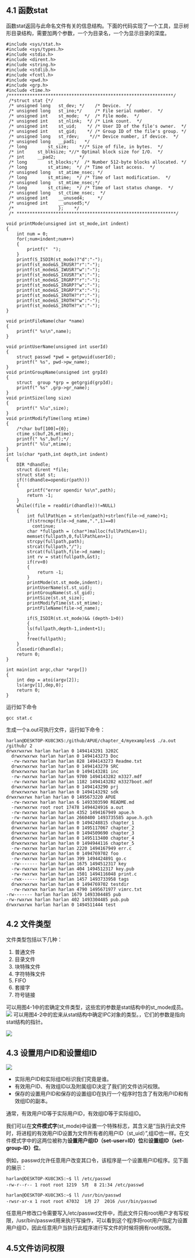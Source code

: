 ## 4.1 函数stat ##

函数stat返回与此命名文件有关的信息结构。下面的代码实现了一个工具，显示树形目录结构，需要加两个参数，一个为目录名，一个为显示目录的深度。
```
#include <sys/stat.h>
#include <sys/types.h>
#include <stdio.h>
#include <dirent.h>
#include <string.h>
#include <stdlib.h>
#include <fcntl.h>
#include <pwd.h>
#include <grp.h>
#include <time.h>
/***************************************************************/
 /*struct stat {*/
 /* unsigned long   st_dev; */    /* Device.  */
 /* unsigned long   st_ino;*/     /* File serial number.  */
 /* unsigned int    st_mode;  */  /* File mode.  */
 /* unsigned int    st_nlink;  */ /* Link count.  */
 /* unsigned int    st_uid;    */ /* User ID of the file's owner.  */
 /* unsigned int    st_gid;    */ /* Group ID of the file's group. */
 /* unsigned long   st_rdev;    *//* Device number, if device.  */
 /* unsigned long   __pad1;   */
 /* long        st_size;    *//* Size of file, in bytes.  */
 /* int     st_blksize; *//* Optimal block size for I/O.  */
 /* int     __pad2;         */
 /* long        st_blocks;*/  /* Number 512-byte blocks allocated. */
 /* long        st_atime;  */ /* Time of last access.  */
 /* unsigned long   st_atime_nsec; */
 /* long        st_mtime;  */ /* Time of last modification.  */
 /* unsigned long   st_mtime_nsec;*/
 /* long        st_ctime;  */ /* Time of last status change.  */
 /* unsigned long   st_ctime_nsec;  */
 /* unsigned int    __unused4;     */
 /* unsigned int    __unused5;*/
 /*                 };    */
 /* *************************************************************/

void printMode(unsigned int st_mode,int indent)
{
    int num = 0;
    for(;num<indent;num++)
    {
        printf("  ");
    }
    printf(S_ISDIR(st_mode)?"d":"-");
    printf(st_mode&S_IRUSR?"r":"-");
    printf(st_mode&S_IWUSR?"w":"-");
    printf(st_mode&S_IXUSR?"x":"-");
    printf(st_mode&S_IRGRP?"r":"-");
    printf(st_mode&S_IRGRP?"w":"-");
    printf(st_mode&S_IRGRP?"x":"-");
    printf(st_mode&S_IROTH?"r":"-");
    printf(st_mode&S_IROTH?"w":"-");
    printf(st_mode&S_IROTH?"x":"-");
}

void printFileName(char *name)
{
    printf(" %s\n",name);
}

void printUserName(unsigned int userId)
{
    struct passwd *pwd = getpwuid(userId);
    printf(" %s", pwd->pw_name);
}
void printGroupName(unsigned int grpId)
{
    struct  group *grp = getgrgid(grpId);
    printf(" %s" ,grp->gr_name);
}
void printSize(long size)
{
    printf(" %lu",size);
}
void printModifyTime(long mtime)
{
    /*char buf[100]={0};
    ctime_s(buf,26,mtime);
    printf(" %s",buf);*/
    printf(" %lu",mtime);
}
int ls(char *path,int depth,int indent)
{
    DIR *dhandle;
    struct dirent *file;
    struct stat st;
    if(!(dhandle=opendir(path)))
    {
        printf("error opendir %s\n",path);
        return -1;
    }
    while((file = readdir(dhandle))!=NULL)
    {
        int fullPathLen = strlen(path)+strlen(file->d_name)+1;
        if(strncmp(file->d_name,".",1)==0)
          continue;
        char *fullpath = (char*)malloc(fullPathLen+1);
        memset(fullpath,0,fullPathLen+1);
        strcpy(fullpath,path);
        strcat(fullpath,"/");
        strcat(fullpath,file->d_name);
        int rv = stat(fullpath,&st);
        if(rv<0)
        {
            return -1;
        }
        printMode(st.st_mode,indent);
        printUserName(st.st_uid);
        printGroupName(st.st_gid);
        printSize(st.st_size);
        printModifyTime(st.st_mtime);
        printFileName(file->d_name);

        if(S_ISDIR(st.st_mode)&& (depth-1>0))
        {
        ls(fullpath,depth-1,indent+1);
        }
        free(fullpath);
    }
    closedir(dhandle);
    return 0;
}

int main(int argc,char *argv[])
{
    int dep = atoi(argv[2]);
    ls(argv[1],dep,0);
    return 0;
}
```
运行如下命令

```
gcc stat.c
```
生成一个a.out可执行文件，运行如下命令：
```
harlan@DESKTOP-KU8C3K5:/github/APUE/chapter_4/myexamples$ ./a.out /github/ 2
drwxrwxrwx harlan harlan 0 1494143291 3202C
  drwxrwxrwx harlan harlan 0 1494143273 Doc
  -rw-rwxrwx harlan harlan 828 1494143273 Readme.txt
  drwxrwxrwx harlan harlan 0 1494143279 SRC
  drwxrwxrwx harlan harlan 0 1494143281 inc
  -rw-rwxrwx harlan harlan 9700 1494143282 m3327.mdf
  -rw-rwxrwx harlan harlan 1182 1494143282 m3327boot.mdf
  drwxrwxrwx harlan harlan 0 1494143290 prj
  drwxrwxrwx harlan harlan 0 1494143292 sdk
drwxrwxrwx harlan harlan 0 1495673220 APUE
  -rw-rwxrwx harlan harlan 6 1493303590 README.md
  -rwxrwxrwx root root 17478 1494424916 a.out
  -rw-rwxrwx harlan harlan 4352 1494167949 apue.h
  -rw-rwxrwx harlan harlan 2660400 1493735585 apue.h.gch
  drwxrwxrwx harlan harlan 0 1494248815 chapter_1
  drwxrwxrwx harlan harlan 0 1495117067 chapter_2
  drwxrwxrwx harlan harlan 0 1494509690 chapter_3
  drwxrwxrwx harlan harlan 0 1495113400 chapter_4
  drwxrwxrwx harlan harlan 0 1494944116 chapter_5
  -rw-rwxrwx harlan harlan 2220 1494167949 err.c
  drwxrwxrwx harlan harlan 0 1494769702 foo
  -rw-rwxrwx harlan harlan 399 1494424891 go.c
  -rw------- harlan harlan 1675 1494512317 key
  -rw-rwxrwx harlan harlan 404 1494512317 key.pub
  -rw-rwxrwx harlan harlan 1501 1494116048 print.c
  -rwx------ harlan harlan 1457 1493733958 tags
  drwxrwxrwx harlan harlan 0 1494769702 testdir
  -rw-rwxrwx harlan harlan 4790 1495671977 vimrc.txt
-rw------- harlan harlan 1679 1493304485 pub
-rw-rwxrwx harlan harlan 402 1493304485 pub.pub
drwxrwxrwx harlan harlan 0 1494511444 test
```

## 4.2 文件类型 ##

文件类型包括以下几种：
1. 普通文件
2. 目录文件
3. 块特殊文件
4. 字符特殊文件
5. FIFO
6. 套接字
7. 符号链接

可以用图4-1中的宏确定文件类型，这些宏的参数是stat结构中的st_mode成员。
![](http://files.cnblogs.com/files/harlanc/figure4-1.bmp)
可以用图4-2中的宏来从stat结构中确定IPC对象的类型。，它们的参数是指向stat结构的指针。

![](http://files.cnblogs.com/files/harlanc/figure4-2.bmp)

## 4.3 设置用户ID和设置组ID ##


![](http://files.cnblogs.com/files/harlanc/figure_4_5.bmp)

- 实际用户ID和实际组ID标识我们究竟是谁。
- 有效用户ID、有效组ID以及附属组ID决定了我们的文件访问权限。
- 保存的设置用户ID和保存的设置组ID在执行一个程序时包含了有效用户ID和有效组ID的副本。

通常，有效用户ID等于实际用户ID，有效组ID等于实际组ID。

我们可以在**文件模式字**(st_mode)中设置一个特殊标志，其含义是“当执行此文件时，将进程的有效用户ID设置为文件所有者的用户ID（st_uid）”,组ID也一样。在文件模式字中的这两位被称为**设置用户组ID（set-user=ID）位**和**设置组ID（set-group-ID）位**。

例如，passwd允许任意用户改变其口令，该程序是一个设置用户ID程序。见下面的展示：

```
harlan@DESKTOP-KU8C3K5:~$ ll /etc/passwd
-rw-r--r-- 1 root root 1219  5月  8 21:34 /etc/passwd
```
```
harlan@DESKTOP-KU8C3K5:~$ ll /usr/bin/passwd
-rwsr-xr-x 1 root root 47032  1月 27  2016 /usr/bin/passwd
```
任意用户修改口令需要写入/etc/passwd文件中，而此文件只有root用户才有写权限，/usr/bin/passwd用来执行写操作，可以看到这个程序将root用户指定为设置用户组ID，因此任意用户当执行此程序进行写文件的时候将拥有root权限。
## 4.5文件访问权限 ##
